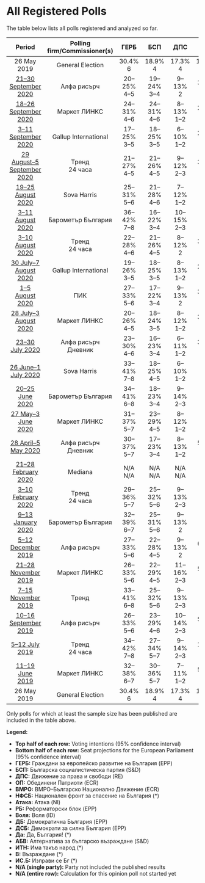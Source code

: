 # All Registered Polls

The table below lists all polls registered and analyzed so far.

| Period     | Polling firm/Commissioner(s) | ГЕРБ | БСП | ДПС | ОП | ВМРО | НФСБ | Атака | РБ | Воля | ДБ | ДСБ | Да | АБВ | ИТН | В | ИС.Б |
|:----------:|:----------------------------:|:--:|:--:|:--:|:--:|:--:|:--:|:--:|:--:|:--:|:--:|:--:|:--:|:--:|:--:|:--:|:--:|
| 26 May 2019 | General Election | 30.4% <br> 6 | 18.9% <br> 4 | 17.3% <br> 4 | 10.7% <br> 2 | 10.7% <br> 1 | 10.7% <br> 1 | 10.7% <br> 0 | 6.4% <br> 1 | 0.0% <br> 0 | 0.0% <br> 0 | 0.0% <br> 0 | 0.0% <br> 0 | 0.0% <br> 0 | 0.0% <br> 0 | 0.0% <br> 0 | 0.0% <br> 0 |
| [21–30 September 2020](2020-09-30-Алфарисърч.html) | Алфа рисърч | 20–25% <br> 4–5 | 19–24% <br> 3–4 | 9–13% <br> 2 | 3–6% <br> 0–1 | N/A <br> N/A | N/A <br> N/A | N/A <br> N/A | N/A <br> N/A | 0–1% <br> 0 | 9–12% <br> 2 | N/A <br> N/A | N/A <br> N/A | N/A <br> N/A | 14–19% <br> 3–4 | N/A <br> N/A | 4–7% <br> 0–1 |
| [18–26 September 2020](2020-09-26-МаркетЛИНКС.html) | Маркет ЛИНКС | 24–31% <br> 4–6 | 24–31% <br> 4–6 | 8–13% <br> 1–2 | 2–5% <br> 0 | N/A <br> N/A | N/A <br> N/A | N/A <br> N/A | N/A <br> N/A | N/A <br> N/A | 9–15% <br> 2–3 | N/A <br> N/A | N/A <br> N/A | N/A <br> N/A | 11–17% <br> 2–3 | N/A <br> N/A | 2–5% <br> 0 |
| [3–11 September 2020](2020-09-11-GallupInternational.html) | Gallup International | 17–25% <br> 3–5 | 18–25% <br> 3–5 | 6–10% <br> 1–2 | 2–5% <br> 0 | N/A <br> N/A | N/A <br> N/A | N/A <br> N/A | N/A <br> N/A | 1–3% <br> 0 | 4–8% <br> 0–1 | N/A <br> N/A | N/A <br> N/A | N/A <br> N/A | 13–20% <br> 2–4 | N/A <br> N/A | 3–6% <br> 0–1 |
| [29 August–5 September 2020](2020-09-05-Тренд.html) | Тренд <br> 24 часа | 21–27% <br> 4–5 | 21–26% <br> 4–5 | 9–12% <br> 2–3 | 3–5% <br> 0–1 | N/A <br> N/A | N/A <br> N/A | 1–2% <br> 0 | N/A <br> N/A | 1–2% <br> 0 | 8–12% <br> 2 | N/A <br> N/A | N/A <br> N/A | 0–1% <br> 0 | 14–18% <br> 3–4 | 1–2% <br> 0 | 3–5% <br> 0–1 |
| [19–25 August 2020](2020-08-25-SovaHarris.html) | Sova Harris | 25–31% <br> 5–6 | 21–28% <br> 4–6 | 7–12% <br> 1–2 | N/A <br> N/A | 3–6% <br> 0–1 | 0–2% <br> 0 | 0–2% <br> 0 | N/A <br> N/A | 2–5% <br> 0 | 5–9% <br> 1–2 | N/A <br> N/A | N/A <br> N/A | 1–2% <br> 0 | 13–19% <br> 3–4 | 0–2% <br> 0 | 3–6% <br> 0–1 |
| [3–11 August 2020](2020-08-11-БарометърБългария.html) | Барометър България | 36–42% <br> 7–8 | 16–22% <br> 3–4 | 10–15% <br> 2–3 | 10–14% <br> 2–3 | N/A <br> N/A | N/A <br> N/A | N/A <br> N/A | N/A <br> N/A | 1–3% <br> 0 | 4–7% <br> 0–1 | N/A <br> N/A | N/A <br> N/A | N/A <br> N/A | 4–7% <br> 0–1 | N/A <br> N/A | 1–3% <br> 0 |
| [3–10 August 2020](2020-08-10-Тренд.html) | Тренд <br> 24 часа | 22–28% <br> 4–6 | 21–26% <br> 4–5 | 8–12% <br> 2 | 3–6% <br> 0–1 | N/A <br> N/A | N/A <br> N/A | 1–2% <br> 0 | N/A <br> N/A | 1–2% <br> 0 | 9–13% <br> 1–3 | N/A <br> N/A | N/A <br> N/A | 0–1% <br> 0 | 13–18% <br> 2–4 | 0–2% <br> 0 | 3–6% <br> 0–1 |
| [30 July–7 August 2020](2020-08-07-GallupInternational.html) | Gallup International | 19–26% <br> 3–5 | 18–25% <br> 3–5 | 8–13% <br> 1–2 | 2–5% <br> 0–1 | N/A <br> N/A | N/A <br> N/A | N/A <br> N/A | N/A <br> N/A | N/A <br> N/A | 7–11% <br> 1–2 | N/A <br> N/A | N/A <br> N/A | N/A <br> N/A | 10–15% <br> 2–3 | N/A <br> N/A | 2–6% <br> 0–1 |
| [1–5 August 2020](2020-08-05-ПИК.html) | ПИК | 27–33% <br> 5–6 | 17–22% <br> 3–4 | 9–13% <br> 2 | 3–6% <br> 0–1 | N/A <br> N/A | N/A <br> N/A | N/A <br> N/A | N/A <br> N/A | 1–3% <br> 0 | 8–12% <br> 2 | N/A <br> N/A | N/A <br> N/A | N/A <br> N/A | 12–16% <br> 2–3 | N/A <br> N/A | 4–7% <br> 0–1 |
| [28 July–3 August 2020](2020-08-03-МаркетЛИНКС.html) | Маркет ЛИНКС | 20–26% <br> 4–5 | 18–24% <br> 3–5 | 8–12% <br> 1–2 | 3–6% <br> 0–1 | N/A <br> N/A | N/A <br> N/A | N/A <br> N/A | N/A <br> N/A | N/A <br> N/A | 8–13% <br> 1–2 | N/A <br> N/A | N/A <br> N/A | N/A <br> N/A | 20–26% <br> 4–5 | N/A <br> N/A | 3–6% <br> 0–1 |
| [23–30 July 2020](2020-07-30-Алфарисърч.html) | Алфа рисърч <br> Дневник | 23–30% <br> 4–6 | 16–23% <br> 3–4 | 6–11% <br> 1–2 | 3–6% <br> 0–1 | N/A <br> N/A | N/A <br> N/A | N/A <br> N/A | N/A <br> N/A | 0–2% <br> 0 | 10–15% <br> 2–3 | N/A <br> N/A | N/A <br> N/A | N/A <br> N/A | 16–22% <br> 3–4 | 0–2% <br> 0 | 4–8% <br> 0–2 |
| [26 June–1 July 2020](2020-07-01-SovaHarris.html) | Sova Harris | 33–41% <br> 7–8 | 18–25% <br> 4–5 | 6–10% <br> 1–2 | N/A <br> N/A | 5–9% <br> 1–2 | 0–2% <br> 0 | 1–3% <br> 0 | N/A <br> N/A | 3–6% <br> 0–1 | 3–6% <br> 0–1 | N/A <br> N/A | N/A <br> N/A | 1–3% <br> 0 | 7–12% <br> 1–2 | 2–5% <br> 0 | 2–4% <br> 0 |
| [20–25 June 2020](2020-06-25-БарометърБългария.html) | Барометър България | 34–41% <br> 6–8 | 18–23% <br> 3–4 | 9–14% <br> 2–3 | 8–12% <br> 2 | N/A <br> N/A | N/A <br> N/A | N/A <br> N/A | N/A <br> N/A | 1–3% <br> 0 | 2–5% <br> 0 | N/A <br> N/A | N/A <br> N/A | N/A <br> N/A | 3–5% <br> 0–1 | N/A <br> N/A | 1–3% <br> 0 |
| [27 May–3 June 2020](2020-06-03-МаркетЛИНКС.html) | Маркет ЛИНКС | 31–37% <br> 5–7 | 23–29% <br> 4–5 | 8–12% <br> 1–2 | N/A <br> N/A | 3–5% <br> 0–1 | N/A <br> N/A | N/A <br> N/A | N/A <br> N/A | N/A <br> N/A | 7–11% <br> 1–2 | N/A <br> N/A | N/A <br> N/A | N/A <br> N/A | 8–12% <br> 1–2 | N/A <br> N/A | N/A <br> N/A |
| [28 April–5 May 2020](2020-05-05-Алфарисърч.html) | Алфа рисърч <br> Дневник | 30–37% <br> 5–7 | 17–23% <br> 3–4 | 8–13% <br> 1–2 | 5–8% <br> 0–2 | N/A <br> N/A | N/A <br> N/A | 1–3% <br> 0 | N/A <br> N/A | 1–3% <br> 0 | 4–8% <br> 0–1 | N/A <br> N/A | N/A <br> N/A | N/A <br> N/A | 12–18% <br> 2–3 | N/A <br> N/A | N/A <br> N/A |
| [21–28 February 2020](2020-02-28-Mediana.html) | Mediana | N/A <br> N/A | N/A <br> N/A | N/A <br> N/A | N/A <br> N/A | N/A <br> N/A | N/A <br> N/A | N/A <br> N/A | N/A <br> N/A | N/A <br> N/A | N/A <br> N/A | N/A <br> N/A | N/A <br> N/A | N/A <br> N/A | N/A <br> N/A | N/A <br> N/A | N/A <br> N/A |
| [3–10 February 2020](2020-02-10-Тренд.html) | Тренд <br> 24 часа | 29–36% <br> 5–7 | 25–32% <br> 5–6 | 9–13% <br> 2–3 | N/A <br> N/A | 3–6% <br> 0–1 | N/A <br> N/A | 1–3% <br> 0 | N/A <br> N/A | 1–3% <br> 0 | 5–9% <br> 0–2 | N/A <br> N/A | N/A <br> N/A | N/A <br> N/A | 9–14% <br> 2–3 | N/A <br> N/A | N/A <br> N/A |
| [9–13 January 2020](2020-01-13-БарометърБългария.html) | Барометър България | 32–39% <br> 6–7 | 25–31% <br> 5–6 | 9–13% <br> 2 | 9–13% <br> 2 | N/A <br> N/A | N/A <br> N/A | N/A <br> N/A | N/A <br> N/A | N/A <br> N/A | 2–5% <br> 0 | N/A <br> N/A | N/A <br> N/A | N/A <br> N/A | 3–5% <br> 0 | N/A <br> N/A | N/A <br> N/A |
| [5–12 December 2019](2019-12-12-Алфарисърч.html) | Алфа рисърч | 27–33% <br> 5–6 | 22–28% <br> 4–5 | 9–13% <br> 2 | 6–9% <br> 1–2 | N/A <br> N/A | N/A <br> N/A | 1–3% <br> 0 | N/A <br> N/A | 1–3% <br> 0 | 5–9% <br> 1–2 | N/A <br> N/A | N/A <br> N/A | N/A <br> N/A | 10–14% <br> 2–3 | N/A <br> N/A | N/A <br> N/A |
| [21–28 November 2019](2019-11-28-МаркетЛИНКС.html) | Маркет ЛИНКС | 26–33% <br> 5–6 | 22–29% <br> 4–5 | 11–16% <br> 2–3 | 5–9% <br> 0–2 | N/A <br> N/A | N/A <br> N/A | N/A <br> N/A | N/A <br> N/A | 1–3% <br> 0 | 6–11% <br> 1–2 | N/A <br> N/A | N/A <br> N/A | N/A <br> N/A | 11–16% <br> 2–3 | N/A <br> N/A | N/A <br> N/A |
| [7–15 November 2019](2019-11-15-Тренд.html) | Тренд | 33–41% <br> 6–8 | 25–32% <br> 5–6 | 9–13% <br> 2–3 | N/A <br> N/A | 4–7% <br> 0–1 | N/A <br> N/A | 1–3% <br> 0 | N/A <br> N/A | 1–3% <br> 0 | 3–7% <br> 0–1 | N/A <br> N/A | N/A <br> N/A | N/A <br> N/A | 6–10% <br> 1–2 | N/A <br> N/A | N/A <br> N/A |
| [10–16 September 2019](2019-09-16-Алфарисърч.html) | Алфа рисърч | 26–33% <br> 5–6 | 23–29% <br> 4–6 | 10–14% <br> 2–3 | 5–9% <br> 0–2 | N/A <br> N/A | N/A <br> N/A | 2–4% <br> 0 | N/A <br> N/A | 2–4% <br> 0 | 4–8% <br> 0–1 | N/A <br> N/A | N/A <br> N/A | N/A <br> N/A | 9–14% <br> 2–3 | N/A <br> N/A | N/A <br> N/A |
| [5–12 July 2019](2019-07-12-Тренд.html) | Тренд <br> 24 часа | 34–42% <br> 7–8 | 27–34% <br> 5–7 | 9–14% <br> 2–3 | 1–4% <br> 0 | 4–8% <br> 0–2 | N/A <br> N/A | 1–3% <br> 0 | N/A <br> N/A | 1–3% <br> 0 | 4–7% <br> 0–1 | N/A <br> N/A | N/A <br> N/A | N/A <br> N/A | N/A <br> N/A | N/A <br> N/A | N/A <br> N/A |
| [11–19 June 2019](2019-06-19-МаркетЛИНКС.html) | Маркет ЛИНКС | 32–38% <br> 6–7 | 30–36% <br> 5–7 | 7–11% <br> 1–2 | 5–9% <br> 1–2 | N/A <br> N/A | N/A <br> N/A | N/A <br> N/A | N/A <br> N/A | 3–5% <br> 0–1 | 5–8% <br> 0–1 | N/A <br> N/A | N/A <br> N/A | N/A <br> N/A | N/A <br> N/A | N/A <br> N/A | N/A <br> N/A |
| 26 May 2019 | General Election | 30.4% <br> 6 | 18.9% <br> 4 | 17.3% <br> 4 | 10.7% <br> 2 | 10.7% <br> 1 | 10.7% <br> 1 | 10.7% <br> 0 | 6.4% <br> 1 | 0.0% <br> 0 | 0.0% <br> 0 | 0.0% <br> 0 | 0.0% <br> 0 | 0.0% <br> 0 | 0.0% <br> 0 | 0.0% <br> 0 | 0.0% <br> 0 |

Only polls for which at least the sample size has been published are included in the table above.

**Legend:**
+ **Top half of each row:** Voting intentions (95% confidence interval)
+ **Bottom half of each row:** Seat projections for the European Parliament (95% confidence interval)
+ **ГЕРБ:** Граждани за европейско развитие на България (EPP)
+ **БСП:** Българска социалистическа партия (S&D)
+ **ДПС:** Движение за права и свободи (RE)
+ **ОП:** Обединени Патриоти (ECR)
+ **ВМРО:** ВМРО–Българско Национално Движение (ECR)
+ **НФСБ:** Национален фронт за спасение на България (*)
+ **Атака:** Атака (NI)
+ **РБ:** Реформаторски блок (EPP)
+ **Воля:** Воля (ID)
+ **ДБ:** Демократична България (EPP)
+ **ДСБ:** Демократи за силна България (EPP)
+ **Да:** Да, България! (*)
+ **АБВ:** Алтернатива за българско възраждане (S&D)
+ **ИТН:** Има такъв народ (*)
+ **В:** Възраждане (*)
+ **ИС.Б:** Изправи се Бг (*)
+ **N/A (single party):** Party not included the published results
+ **N/A (entire row):** Calculation for this opinion poll not started yet

